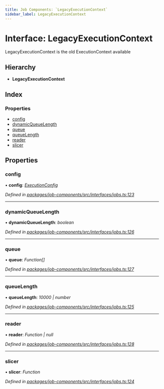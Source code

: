 ```yaml
---
title: Job Components: `LegacyExecutionContext`
sidebar_label: LegacyExecutionContext
---
```


# Interface: LegacyExecutionContext

LegacyExecutionContext is the old ExecutionContext available

## Hierarchy

* **LegacyExecutionContext**

## Index

### Properties

* [config](legacyexecutioncontext.md#config)
* [dynamicQueueLength](legacyexecutioncontext.md#dynamicqueuelength)
* [queue](legacyexecutioncontext.md#queue)
* [queueLength](legacyexecutioncontext.md#queuelength)
* [reader](legacyexecutioncontext.md#reader)
* [slicer](legacyexecutioncontext.md#slicer)

## Properties

###  config

• **config**: *[ExecutionConfig](executionconfig.md)*

*Defined in [packages/job-components/src/interfaces/jobs.ts:123](https://github.com/terascope/teraslice/blob/b843209f9/packages/job-components/src/interfaces/jobs.ts#L123)*

___

###  dynamicQueueLength

• **dynamicQueueLength**: *boolean*

*Defined in [packages/job-components/src/interfaces/jobs.ts:126](https://github.com/terascope/teraslice/blob/b843209f9/packages/job-components/src/interfaces/jobs.ts#L126)*

___

###  queue

• **queue**: *Function[]*

*Defined in [packages/job-components/src/interfaces/jobs.ts:127](https://github.com/terascope/teraslice/blob/b843209f9/packages/job-components/src/interfaces/jobs.ts#L127)*

___

###  queueLength

• **queueLength**: *10000 | number*

*Defined in [packages/job-components/src/interfaces/jobs.ts:125](https://github.com/terascope/teraslice/blob/b843209f9/packages/job-components/src/interfaces/jobs.ts#L125)*

___

###  reader

• **reader**: *Function | null*

*Defined in [packages/job-components/src/interfaces/jobs.ts:128](https://github.com/terascope/teraslice/blob/b843209f9/packages/job-components/src/interfaces/jobs.ts#L128)*

___

###  slicer

• **slicer**: *Function*

*Defined in [packages/job-components/src/interfaces/jobs.ts:124](https://github.com/terascope/teraslice/blob/b843209f9/packages/job-components/src/interfaces/jobs.ts#L124)*
